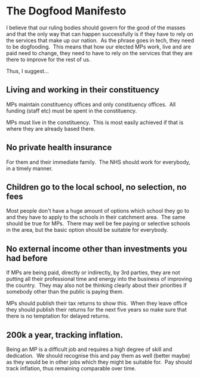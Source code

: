 # The Dogfood Manifesto

I believe that our ruling bodies should govern for the good of the masses and that the only way that can happen successfully is if they have to rely on the services that make up our nation.  As the phrase goes in tech, they need to be dogfooding.  This means that how our elected MPs work, live and are paid need to change, they need to have to rely on the services that they are there to improve for the rest of us.

Thus, I suggest...


## Living and working in their constituency

MPs maintain constituency offices and only constituency offices.  All funding (staff etc) must be spent in the constituency.

MPs must live in the constituency.  This is most easily achieved if that is where they are already based there.

## No private health insurance

For them and their immediate family.  The NHS should work for everybody, in a timely manner.

## Children go to the local school, no selection, no fees

Most people don't have a huge amount of options which school they go to and they have to apply to the schools in their catchment area.  The same should be true for MPs.  There may well be fee paying or selective schools in the area, but the basic option should be suitable for everybody.


## No external income other than investments you had before

If MPs are being paid, directly or indirectly, by 3rd parties, they are not putting all their professional time and energy into the business of improving the country.  They may also not be thinking clearly about their priorities if somebody other than the public is paying them.

MPs should publish their tax returns to show this.  When they leave office they should publish their returns for the next five years so make sure that there is no temptation for delayed returns.

## 200k a year, tracking inflation.

Being an MP is a difficult job and requires a high degree of skill and dedication.  We should recognise this and pay them as well (better maybe) as they would be in other jobs which they might be suitable for.  Pay should track inflation, thus remaining comparable over time.